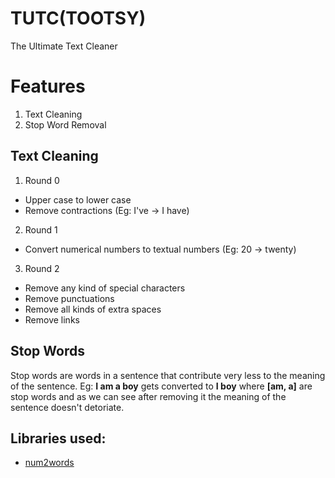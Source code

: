 # TUTC(TOOTSY)
 The Ultimate Text Cleaner

# Features
  1. Text Cleaning    
  2. Stop Word Removal

## Text Cleaning
  1. Round 0
  * Upper case to lower case
  * Remove contractions (Eg: I've -> I have)
  2. Round 1
  * Convert numerical numbers to textual numbers (Eg: 20 -> twenty)
  3. Round 2
  * Remove any kind of special characters
  * Remove punctuations
  * Remove all kinds of extra spaces
  * Remove links

## Stop Words
  Stop words are words in a sentence that contribute very less to the meaning of the sentence. Eg: **I am a boy** gets converted to **I boy** where **[am, a]** are stop words and as we can see after removing it the meaning of the sentence doesn't detoriate.

## Libraries used:
 * [num2words](https://pypi.org/project/num2words/)
